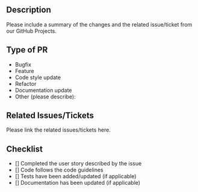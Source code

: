## Description

Please include a summary of the changes and the related issue/ticket from our GitHub Projects.

## Type of PR

<!-- Select one type by removing the others -->

- Bugfix
- Feature
- Code style update
- Refactor
- Documentation update
- Other (please describe):

## Related Issues/Tickets

Please link the related issues/tickets here.

## Checklist

- [] Completed the user story described by the issue
- [] Code follows the code guidelines
- [] Tests have been added/updated (if applicable)
- [] Documentation has been updated (if applicable)
